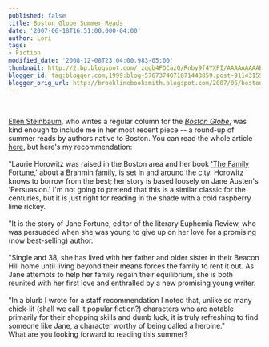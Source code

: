 ```yaml
---
published: false
title: Boston Globe Summer Reads
date: '2007-06-18T16:51:00.000-04:00'
author: Lori
tags:
- Fiction
modified_date: '2008-12-08T23:04:00.983-05:00'
thumbnail: http://2.bp.blogspot.com/_zqgb4FOCazQ/Rnby9f4YXPI/AAAAAAAAAB4/wXALutihwyI/s72-c/family.jpg
blogger_id: tag:blogger.com,1999:blog-5767374071871443859.post-9114315946853084973
blogger_orig_url: http://brooklinebooksmith.blogspot.com/2007/06/boston-globe-summer-reads.html
---
```


<a href="http://2.bp.blogspot.com/_zqgb4FOCazQ/Rnby9f4YXPI/AAAAAAAAAB4/wXALutihwyI/s1600-h/family.jpg"><img id="BLOGGER_PHOTO_ID_5077512768250731762" style="FLOAT: left; MARGIN: 0px 10px 10px 0px; CURSOR: hand" alt="" src="http://2.bp.blogspot.com/_zqgb4FOCazQ/Rnby9f4YXPI/AAAAAAAAAB4/wXALutihwyI/s400/family.jpg" border="0" /></a><br /><div><a href="http://www.ellensteinbaum.com/">Ellen Steinbaum</a>, who writes a regular column for the <em><a href="http://www.boston.com/">Boston Globe</a></em>, was kind enough to include me in her most recent piece -- a round-up of summer reads by authors native to Boston. You can read the whole article <a href="http://www.boston.com/ae/books/articles/2007/06/17/great_summer_expectations/">here</a>, but here's my recommendation:</div><br /><div></div><div>"Laurie Horowitz was raised in the Boston area and her book <a href="http://brookline.booksense.com/NASApp/store/Product?s=showproduct&isbn=9780060875275">'The Family Fortune,'</a> about a Brahmin family, is set in and around the city. Horowitz knows to borrow from the best; her story is based loosely on Jane Austen's 'Persuasion.' I'm not going to pretend that this is a similar classic for the centuries, but it is just right for reading in the shade with a cold raspberry lime rickey.</div><br /><div>"It is the story of Jane Fortune, editor of the literary Euphemia Review, who was persuaded when she was young to give up on her love for a promising (now best-selling) author. </div><div><br />"Single and 38, she has lived with her father and older sister in their Beacon Hill home until living beyond their means forces the family to rent it out. As Jane attempts to help her family regain their equilibrium, she is both reunited with her first love and enthralled by a new promising young writer.</div><br /><div>"In a blurb I wrote for a staff recommendation I noted that, unlike so many chick-lit (shall we call it popular fiction?) characters who are notable primarily for their shopping skills and dumb luck, it is truly refreshing to find someone like Jane, a character worthy of being called a heroine."</div><div> </div><div></div><div>What are you looking forward to reading this summer? </div>